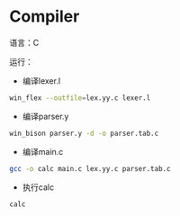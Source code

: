 # Compiler

语言：C

运行：

- 编译lexer.l

```bash
win_flex --outfile=lex.yy.c lexer.l
```

- 编译parser.y

```bash
win_bison parser.y -d -o parser.tab.c
```

- 编译main.c

```bash
gcc -o calc main.c lex.yy.c parser.tab.c
```

- 执行calc

```bash
calc
```
